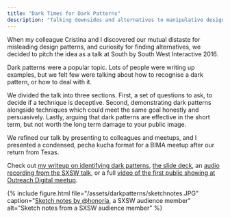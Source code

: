 ```yaml
---
title: "Dark Times for Dark Patterns"
description: "Talking downsides and alternatives to manipulative design practices at SXSW in Texas"
---
```


When my colleague Cristina and I discovered our mutual distaste for misleading design patterns, and curiosity for finding alternatives, we decided to pitch the idea as a talk at South by South West Interactive 2016.

Dark patterns were a popular topic. Lots of people were writing up examples, but we felt few were talking about how to recognise a dark pattern, or how to deal with it.

We divided the talk into three sections. First, a set of questions to ask, to decide if a technique is deceptive. Second, demonstrating dark patterns alongside techniques which could meet the same goal honestly and persuasively. Lastly, arguing that dark patterns are effective in the short term, but not worth the long term damage to your public image.

We refined our talk by presenting to colleagues and meetups, and I presented a condensed, pecha kucha format for a BIMA meetup after our return from Texas.

Check out [my writeup on identifying dark patterns](https://analogfolk.com/news/dark-patterns), [the slide deck](https://www.slideshare.net/criviga/dark-times-for-dark-patterns-59440001), an [audio recording from the SXSW talk](https://soundcloud.com/officialsxsw/dark-times-for-dark-patterns-ethical-alternatives-sxsw-interactive-2016/), or a full [video of the first public showing at Outreach Digital meetup](https://www.youtube.com/watch?v=azgFV34qQ_I).

{% include figure.html file="/assets/darkpatterns/sketchnotes.JPG" caption="[Sketch notes by @honoria](https://twitter.com/honoria/status/708372819915120640), a SXSW audience member" alt="Sketch notes from a SXSW audience member" %}